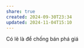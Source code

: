 ```yaml
---
share: true
created: 2024-09-30T23:34
updated: 2024-11-04T15:10
---
```

Có lẽ là để chống bán phá giá